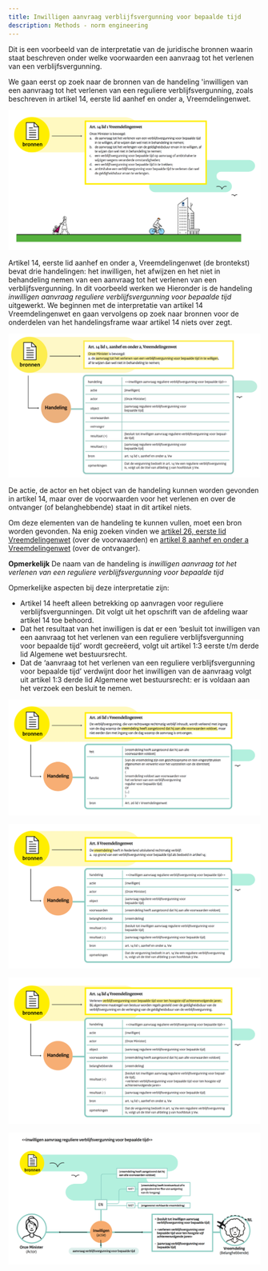 ```yaml
---
title: Inwilligen aanvraag verblijfsvergunning voor bepaalde tijd
description: Methods - norm engineering
---
```

Dit is een voorbeeld van de interpretatie van de juridische bronnen waarin staat beschreven onder welke voorwaarden een aanvraag tot het verlenen van een verblijfsvergunning.

We gaan eerst op zoek naar de bronnen van de handeling 'inwilligen van een aanvraag tot het verlenen van een reguliere verblijfsvergunning, zoals beschreven in artikel 14, eerste lid aanhef en onder a, Vreemdelingenwet.

![Artikel 14 lid 1 Vreemdelingenwet](../../../../../static/img/artikel-14-lid-1-vw.png)

Artikel 14, eerste lid aanhef en onder a, Vreemdelingenwet (de brontekst) bevat drie handelingen: het inwilligen, het afwijzen en het niet in behandeling nemen van een aanvraag tot het verlenen van een verblijfsvergunning. In dit voorbeeld werken we Hieronder is de handeling _inwilligen aanvraag reguliere verblijfsvergunning voor bepaalde tijd_ uitgewerkt. We beginnen met de interpretatie van artikel 14 Vreemdelingenwet en gaan vervolgens op zoek naar bronnen voor de onderdelen van het handelingsframe waar artikel 14 niets over zegt.

![Handelingsframe inwilligen aanvraag reguliere verblijfsvergunning voor bepaalde tijd](../../../../../static/img/handelingsframe-inwilligen-rvv-artikel-14-lid-1-onder-a-vw.png)

De actie, de actor en het object van de handeling kunnen worden gevonden in artikel 14, maar over de voorwaarden voor het verlenen en over de ontvanger (of belanghebbende) staat in dit artikel niets.

Om deze elementen van de handeling te kunnen vullen, moet een bron worden gevonden. Na enig zoeken vinden we [artikel 26, eerste lid Vreemdelingenwet](https://wetten.overheid.nl/BWBR0011823/2022-10-01/0#Hoofdstuk3_Afdeling3_Paragraaf5_Artikel26) (over de voorwaarden) en [artikel 8 aanhef en onder a Vreemdelingenwet](https://wetten.overheid.nl/BWBR0011823/2022-10-01/0#Hoofdstuk3_Afdeling1_Artikel8) (over de ontvanger).

**Opmerkelijk**
De naam van de handeling is *inwilligen aanvraag tot het verlenen van een reguliere verblijfsvergunning voor bepaalde tijd* 

Opmerkelijke aspecten bij deze interpretatie zijn:
- Artikel 14 heeft alleen betrekking op aanvragen voor reguliere verblijfsvergunningen. Dit volgt uit het opschrift van de afdeling waar artikel 14 toe behoord.
- Dat het resultaat van het inwilligen is dat er een ‘besluit tot inwilligen van een aanvraag tot het verlenen van een reguliere verblijfsvergunning voor bepaalde tijd’ wordt gecreëerd, volgt uit artikel 1:3 eerste t/m derde lid Algemene wet bestuursrecht.
- Dat de ‘aanvraag tot het verlenen van een reguliere verblijfsvergunning voor bepaalde tijd’ verdwijnt door het inwilligen van de aanvraag volgt uit artikel 1:3 derde lid Algemene wet bestuursrecht: er is voldaan aan het verzoek een besluit te nemen.

![Vreemdeling voldoet aan alle voorwaarden](../../../../../static/img/feit-vreemdeling-voldoet-aan-alle-voorwaarden-artikel-26-lid-1-vw.png)

![Vreemdeling als ontvanger (artikel 8 Vreemdelingewet)](../../../../../static/img/handelingsframe-inwilligen-rvv-artikel-8-onder-a-vw.png)

![Plicht vergunning te verlenen voor een periode van ten hoogste vijf jaar](../../../../../static/img/feit_plicht_-verblijfsvergunning-voor-ten-hoogste-vijf-jaar-artikel-14-lid-4-vw.png)

![Grafische weergave inwilligen aanvraag reguliere verblijfsvergunning](../../../../../static/img/handeling-inwilligen-aanvraag-reguliere-verblijfsvergunning-voor-bepaalde-artikel-14-lid-1-vw-grafisch.png)
